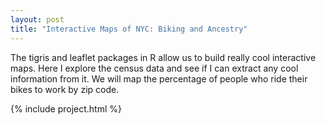 ```yaml
---
layout: post
title: "Interactive Maps of NYC: Biking and Ancestry"
---
```


The tigris and leaflet packages in R allow us to build really cool interactive maps. Here I explore the census data and see if I can extract any cool information from it. We will map the percentage of people who ride their bikes to work by zip code.

{% include project.html %}
